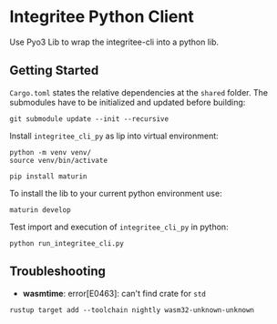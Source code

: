 # Integritee Python Client
Use Pyo3 Lib to wrap the integritee-cli into a python lib.

## Getting Started
`Cargo.toml` states the relative dependencies at the `shared` folder.
The submodules have to be initialized and updated before building:
```
git submodule update --init --recursive
```

Install `integritee_cli_py` as lip into virtual environment:
```
python -m venv venv/
source venv/bin/activate
```

```
pip install maturin
```

To install the lib to your current python environment use:
```
maturin develop
```

Test import and execution of `integritee_cli_py` in python:
```
python run_integritee_cli.py
```

## Troubleshooting

* **wasmtime**: error[E0463]: can't find crate for `std`
```
rustup target add --toolchain nightly wasm32-unknown-unknown
```
